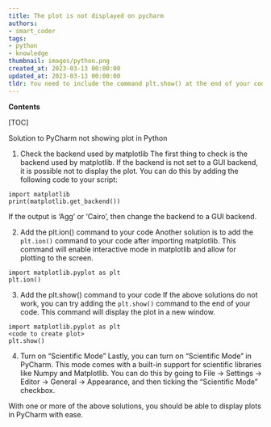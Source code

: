 ```yaml
---
title: The plot is not displayed on pycharm
authors:
- smart_coder
tags:
- python
- knowledge
thumbnail: images/python.png
created_at: 2023-03-13 00:00:00
updated_at: 2023-03-13 00:00:00
tldr: You need to include the command plt.show() at the end of your code to show the plot in Pycharm.
---
```


**Contents**

[TOC]

Solution to PyCharm not showing plot in Python 

1. Check the backend used by matplotlib
The first thing to check is the backend used by matplotlib. If the backend is not set to a GUI backend, it is possible not to display the plot. You can do this by adding the following code to your script:

```
import matplotlib
print(matplotlib.get_backend())
```

If the output is ‘Agg’ or ‘Cairo’, then change the backend to a GUI backend. 

2. Add the plt.ion() command to your code
Another solution is to add the `plt.ion()` command to your code after importing matplotlib. This command will enable interactive mode in matplotlib and allow for plotting to the screen. 

```
import matplotlib.pyplot as plt
plt.ion()
```

3. Add the plt.show() command to your code
If the above solutions do not work, you can try adding the `plt.show()` command to the end of your code. This command will display the plot in a new window. 

```
import matplotlib.pyplot as plt 
<code to create plot>
plt.show()
```

4. Turn on “Scientific Mode”
Lastly, you can turn on “Scientific Mode” in PyCharm. This mode comes with a built-in support for scientific libraries like Numpy and Matplotlib. You can do this by going to File -> Settings -> Editor -> General -> Appearance, and then ticking the “Scientific Mode” checkbox. 

With one or more of the above solutions, you should be able to display plots in PyCharm with ease.

